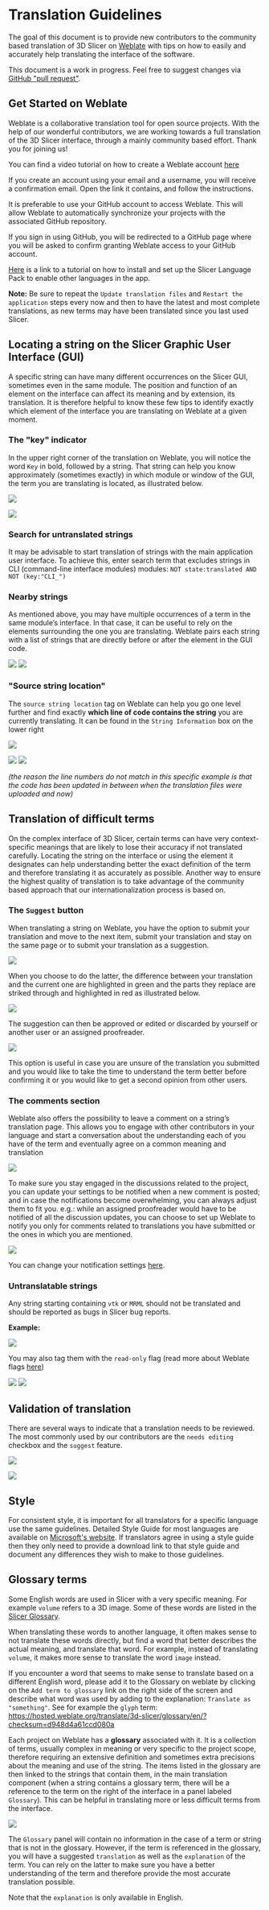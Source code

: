 # Translation Guidelines

The goal of this document is to provide new contributors to the community based translation of 3D Slicer on [Weblate](https://hosted.weblate.org/projects/3d-slicer/3d-slicer/) with tips on how to easily and accurately help translating the interface of the software.

This document is a work in progress. Feel free to suggest changes via [GitHub "pull request"](https://docs.github.com/en/repositories/working-with-files/managing-files/editing-files).

## Get Started on Weblate

Weblate is a collaborative translation tool for open source projects. With the help of our wonderful contributors, we are working towards a full translation of the 3D Slicer interface, through a mainly community based effort. Thank you for joining us!

You can find a video tutorial on how to create a Weblate account [here](https://youtu.be/LSvc9MmrxPA)

If you create an account using your email and a username, you will receive a confirmation email. Open the link it contains, and follow the instructions.

It is preferable to use your GitHub account to access Weblate. This will allow Weblate to automatically synchronize your projects with the associated GitHub repository.

If you sign in using GitHub, you will be redirected to a GitHub page where you will be asked to confirm granting Weblate access to your GitHub account. 

[Here](https://github.com/Slicer/SlicerLanguagePacks/blob/main/HowToUse.md) is a link to a tutorial on how to install and set up the Slicer Language Pack to enable other languages in the app.

**Note:** Be sure to repeat the `Update translation files` and `Restart the application` steps every now and then to have the latest and most complete translations, as new terms may have been translated since you last used Slicer.

## Locating a string on the Slicer Graphic User Interface (GUI)

A specific string can have many different occurrences on the Slicer GUI, sometimes even in the same module.  The position and function of an element on the interface can affect its meaning and by extension, its translation. It is therefore helpful to know these few tips to identify exactly which element of the interface you are translating on Weblate at a given moment.

### The "key" indicator
In the upper right corner of the translation on Weblate, you will notice the word `Key` in bold, followed by a string. That string can help you know approximately (sometimes exactly)  in which module or window of the GUI, the term you are translating is located, as illustrated below.

![](Docs/TranslationGuidelines/key1.png)

![](Docs/TranslationGuidelines/key2.png)

### Search for untranslated strings

It may be advisable to start translation of strings with the main application user interface. To achieve this, enter search term that excludes strings in CLI (command-line interface modules) modules: `NOT state:translated AND NOT (key:"CLI_")`

### Nearby strings
As mentioned above, you may have multiple occurrences of a term in the same module’s interface. In that case, it can be useful to rely on the elements surrounding the one you are translating. Weblate pairs each string with a list of strings that are directly before or after the element in the GUI code.

![](Docs/TranslationGuidelines/nearbyStrings.png)
![](Docs/TranslationGuidelines/nearbyStrings2.png)

### "Source string location"
The `source string location` tag on Weblate can help you go one level further and find exactly **which line of code contains the string** you are currently translating. It can be found in the `String Information` box on the lower right

![](Docs/TranslationGuidelines/stringlocation1.png)

![](Docs/TranslationGuidelines/stringlocation2.png)
![](Docs/TranslationGuidelines/stringlocation3.png)

*(the reason the line numbers do not match in this specific example is that the code has been updated in between when the translation files were uploaded and now)*

## Translation of difficult terms

On the complex interface of 3D Slicer, certain terms can have very context-specific meanings that are likely to lose their accuracy if not translated carefully. Locating the string on the interface or using the element it designates can help understanding better the exact definition of the term and therefore translating it as accurately as possible.
Another way to ensure the highest quality of translation is to take advantage of the community based approach that our internationalization process is based on.

### The `Suggest` button
When translating a string on Weblate, you have the option to submit your translation and move to the next item, submit your translation and stay on the same page or to submit your translation as a suggestion.

![](Docs/TranslationGuidelines/suggest1.png) 

 When you choose to do the latter, the difference between your translation and the current one are highlighted in green and the parts they replace are striked through and highlighted in red as illustrated below.
 
![](Docs/TranslationGuidelines/suggest2.png) 

The suggestion can then be approved or edited or discarded by yourself or another user or an assigned proofreader.

![](Docs/TranslationGuidelines/suggest3.png) 

This option is useful in case you are unsure of the translation you submitted and you would like to take the time to understand the term better before confirming it or you would like to get a second opinion from other users.

### The comments section
Weblate also offers the possibility to leave a comment on a string’s translation page. This allows you to engage with other contributors in your language and start a conversation about the understanding each of you have of the term and eventually agree on a common meaning and translation

![](Docs/TranslationGuidelines/comments1.png) 

To make sure you stay engaged in the discussions related to the project, you can update your settings to be notified when a new comment is posted; and in case the notifications become overwhelming, you can always adjust them to fit you.
e.g.: while an assigned proofreader would have to be notified of all the discussion updates, you can choose to set up Weblate to notify you only for comments related to translations you have submitted or the ones in which you are mentioned.

![](Docs/TranslationGuidelines/comments2.png) 

You can change your notification settings [here](https://hosted.weblate.org/accounts/profile/#notifications).

### Untranslatable strings
Any string starting containing `vtk` or  `MRML` should not be translated and should be reported as bugs in Slicer bug reports. 

**Example:**

![](Docs/TranslationGuidelines/untranslatable1.png)

You may also tag them with the `read-only` flag (read more about Weblate flags [here](https://docs.weblate.org/en/latest/admin/checks.html#customizing-behavior-using-flags))

![](Docs/TranslationGuidelines/untranslatable2.png)
![](Docs/TranslationGuidelines/untranslatable3.png)

## Validation of translation

There are several ways to indicate that a translation needs to be reviewed. The most commonly used by our contributors are the `needs editing` checkbox and the `suggest` feature.  

![](Docs/TranslationGuidelines/validation1.png)

![](Docs/TranslationGuidelines/validation2.png)

## Style

For consistent style, it is important for all translators for a specific language use the same guidelines. Detailed Style Guide for most languages are available on [Microsoft's website](https://www.microsoft.com/en-us/language/StyleGuides). If translators agree in using a style guide then they only need to provide a download link to that style guide and document any differences they wish to make to those guidelines.

## Glossary terms

Some English words are used in Slicer with a very specific meaning. For example `volume` refers to a 3D image.
Some of these words are listed in the [Slicer Glossary](https://slicer.readthedocs.io/en/latest/user_guide/getting_started.html#glossary).

When translating these words to another language, it often makes sense to not translate these words directly,
but find a word that better describes the actual meaning, and translate that word. For example, instead of translating
`volume`, it makes more sense to translate the word `image` instead.

If you encounter a word that seems to make sense to translate based on a different English word, please add it to the Glossary on weblate
by clicking on the `Add term to glossary` link on the right side of the screen and describe what word was used by adding to the explanation: `Translate as "something"`.
See for example the `glyph` term: https://hosted.weblate.org/translate/3d-slicer/glossary/en/?checksum=d948d4a61ccd080a

Each project on Weblate has a **glossary** associated with it. It is a collection of terms, usually complex in meaning or very specific to the project scope, therefore requiring an extensive definition and sometimes extra precisions about the meaning and use of the string. The items listed in the glossary are then linked to the strings that contain them, in the main translation component (when a string contains a glossary term, there will be a reference to the term on the right of the interface in a panel labeled `Glossary`). This can be helpful in translating more or less difficult terms from the interface.

![](Docs/TranslationGuidelines/glossary1.png)

The `Glossary` panel will contain no information in the case of a term or string that is not in the glossary. However, if the term is referenced in the glossary, you will have a suggested `translation` as well as the `explanation` of the term. You can rely on the latter to make sure you have a better understanding of the term and therefore provide the most accurate translation possible.

Note that the `explanation` is only available in English. 
